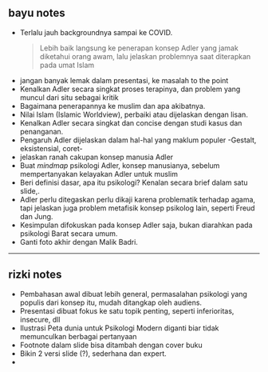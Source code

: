 ## bayu notes
- Terlalu jauh backgroundnya sampai ke COVID.
  > Lebih baik langsung ke penerapan konsep Adler yang jamak diketahui orang awam, lalu jelaskan problemnya saat diterapkan pada umat Islam
- jangan banyak lemak dalam presentasi, ke masalah to the point
- Kenalkan Adler secara singkat proses terapinya, dan problem yang muncul dari situ sebagai kritik
- Bagaimana penerapannya ke muslim dan apa akibatnya.
- Nilai Islam (Islamic Worldview), perbaiki atau dijelaskan dengan lisan.
- Kenalkan Adler secara singkat dan concise dengan studi kasus dan penanganan.
- Pengaruh Adler dijelaskan dalam hal-hal yang maklum populer -Gestalt, eksistensial, coret-
- jelaskan ranah cakupan konsep manusia Adler
- Buat _mindmap_ psikologi Adler, konsep manusianya, sebelum mempertanyakan kelayakan Adler untuk muslim
- Beri definisi dasar, apa itu psikologi? Kenalan secara brief dalam satu slide,. 
- Adler perlu ditegaskan perlu dikaji karena problematik terhadap agama, tapi jelaskan juga problem metafisik konsep psikolog lain, seperti Freud dan Jung.
- Kesimpulan difokuskan pada konsep Adler saja, bukan diarahkan pada psikologi Barat secara umum.
- Ganti foto akhir dengan Malik Badri.
---
## rizki notes
- Pembahasan awal dibuat lebih general, permasalahan psikologi yang populis dari konsep itu, mudah ditangkap oleh audiens.
- Presentasi dibuat fokus ke satu topik penting, seperti inferioritas, insecure, dll
- Ilustrasi Peta dunia untuk Psikologi Modern diganti biar tidak memunculkan berbagai pertanyaan
- Footnote dalam slide bisa ditambah dengan cover buku
- Bikin 2 versi slide (?), sederhana dan expert.
- 